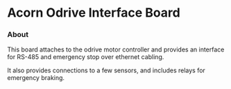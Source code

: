 # Acorn Odrive Interface Board

### About

This board attaches to the odrive motor controller and provides
an interface for RS-485 and emergency stop over ethernet cabling.

It also provides connections to a few sensors, and includes
relays for emergency braking.
